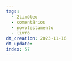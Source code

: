```yaml
---
tags:
  - 2timóteo
  - comentários
  - novotestamento
  - livro
dt_creation: 2023-11-16
dt_update: 
index: 57
---
```

